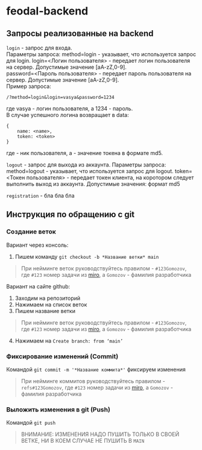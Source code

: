 # feodal-backend
## Запросы реализованные на backend
`login` - запрос для входа.  
Параметры запроса:
    method=login - указывает, что используется запрос для login.
    login=<Логин пользователя> - передает логин пользователя на сервер. Допустимые значение [aA-zZ,0-9].  
    password=<Пароль пользователя> - передает пароль пользователя на сервер. Допустимые значение [aA-zZ,0-9].  
    Пример запроса: 

    /?method=login&login=vasya&password=1234  

где vasya - логин пользователя, а 1234 - пароль.  
    В случае успешного логина возвращает в data: 

    {  
        name: <name>,  
        token: <token>  
    }  
где <name> - ник пользователя, а <token> - значение токена в формате md5.  

`logout` - запрос для выхода из аккаунта.
Параметры запроса:
    method=logout - указывает, что используется запрос для logout.
    token=<Токен пользователя> - передает токен клиента, на коротором следует выполнить выход из аккаунта. Допустимые значения: формат md5

`registration` - бла бла бла
## Инструкция по обращению с git
### Создание веток
Вариант через консоль: 
1. Пишем команду `git checkout -b *Название ветки* main`
> При нейминге веток руководствуйтесь правилом - `#123Gomozov`, где `#123` номер задачи из [miro](https://pages.github.com/), а `Gomozov` - фамилия разработчика

Вариант на сайте github: 
1. Заходим на репозиторий
2. Нажимаем на список веток
3. Пишем название ветки
> При нейминге веток руководствуйтесь правилом - `#123Gomozov`, где `#123` номер задачи из [miro](https://pages.github.com/), а `Gomozov` - фамилия разработчика
4. Нажимаем на `Create branch: from ‘main’`

### Фиксирование изменений (Commit)
Командой `git commit -m '*Название коммита*'` фиксируем изменения
> При нейминге коммитов руководствуйтесь правилом - `refs#123Gomozov`, где `#123` номер задачи из [miro](https://pages.github.com/), а `Gomozov` - фамилия разработчика

### Выложить изменения в git (Push)
Командой `git push`
> ВНИМАНИЕ: ИЗМЕНЕНИЯ НАДО ПУШИТЬ ТОЛЬКО В СВОЕЙ ВЕТКЕ, НИ В КОЕМ СЛУЧАЕ НЕ ПУШИТЬ В `MAIN`
